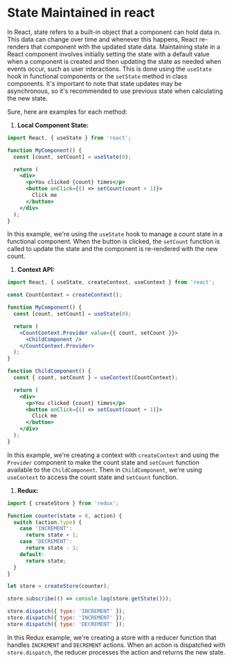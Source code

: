 # State Maintained in react

In React, state refers to a built-in object that a component can hold data in. This data can change over time and whenever this happens, React re-renders that component with the updated state data. Maintaining state in a React component involves initially setting the state with a default value when a component is created and then updating the state as needed when events occur, such as user interactions. This is done using the `useState` hook in functional components or the `setState` method in class components. It's important to note that state updates may be asynchronous, so it's recommended to use previous state when calculating the new state.

Sure, here are examples for each method:

1. **Local Component State:**

```jsx
import React, { useState } from 'react';

function MyComponent() {
  const [count, setCount] = useState(0);

  return (
    <div>
      <p>You clicked {count} times</p>
      <button onClick={() => setCount(count + 1)}>
        Click me
      </button>
    </div>
  );
}

```

In this example, we're using the `useState` hook to manage a count state in a functional component. When the button is clicked, the `setCount` function is called to update the state and the component is re-rendered with the new count.

1. **Context API:**

```jsx
import React, { useState, createContext, useContext } from 'react';

const CountContext = createContext();

function MyComponent() {
  const [count, setCount] = useState(0);

  return (
    <CountContext.Provider value={{ count, setCount }}>
      <ChildComponent />
    </CountContext.Provider>
  );
}

function ChildComponent() {
  const { count, setCount } = useContext(CountContext);

  return (
    <div>
      <p>You clicked {count} times</p>
      <button onClick={() => setCount(count + 1)}>
        Click me
      </button>
    </div>
  );
}

```

In this example, we're creating a context with `createContext` and using the `Provider` component to make the count state and `setCount` function available to the `ChildComponent`. Then in `ChildComponent`, we're using `useContext` to access the count state and `setCount` function.

1. **Redux:**

```jsx
import { createStore } from 'redux';

function counter(state = 0, action) {
  switch (action.type) {
    case 'INCREMENT':
      return state + 1;
    case 'DECREMENT':
      return state - 1;
    default:
      return state;
  }
}

let store = createStore(counter);

store.subscribe(() => console.log(store.getState()));

store.dispatch({ type: 'INCREMENT' });
store.dispatch({ type: 'INCREMENT' });
store.dispatch({ type: 'DECREMENT' });

```

In this Redux example, we're creating a store with a reducer function that handles `INCREMENT` and `DECREMENT` actions. When an action is dispatched with `store.dispatch`, the reducer processes the action and returns the new state.